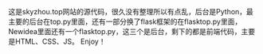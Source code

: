 这是skyzhou.top网站的源代码，很久没有整理所以有点乱，后台是Python，最主要的后台在top.py里面，还有一部分换了flask框架的在flasktop.py里面，Newidea里面还有一个flasktop.py，这三个是后台，剩下的都是前端代码，主要是HTML、CSS、JS。
Enjoy！
